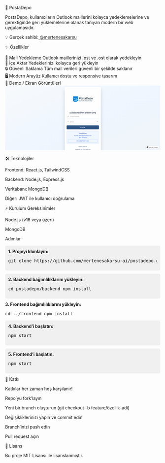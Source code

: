 🚀 PostaDepo

PostaDepo, kullanıcıların Outlook maillerini kolayca yedeklemelerine ve gerektiğinde geri yüklemelerine olanak tanıyan modern bir web uygulamasıdır.<br>

💡 Gerçek sahibi:<a href="https://github.com/mertenesakarsu"> @mertenesakarsu</a><br>

✨ Özellikler<br>
<br>
📧 Mail Yedekleme	Outlook maillerinizi .pst ve .ost olarak yedekleyin<br>
🔄 İçe Aktar	Yedeklerinizi kolayca geri yükleyin<br>
🔒 Güvenli Saklama	Tüm mail verileri güvenli bir şekilde saklanır<br>
🖥️ Modern Arayüz	Kullanıcı dostu ve responsive tasarım<br>
🎨 Demo / Ekran Görüntüleri<br>
<img src="logindashboard.png"></img>





🛠️ Teknolojiler

Frontend: React.js, TailwindCSS

Backend: Node.js, Express.js

Veritabanı: MongoDB

Diğer: JWT ile kullanıcı doğrulama

⚡ Kurulum
Gereksinimler

Node.js (v16 veya üzeri)

MongoDB

Adımlar
<div style="background:#f0f0f0; padding:10px; border-radius:5px; margin-bottom:10px;"> <b>1. Projeyi klonlayın:</b><br> <pre>git clone https://github.com/mertenesakarsu-ai/postadepo.git</pre> </div> <div style="background:#f0f0f0; padding:10px; border-radius:5px; margin-bottom:10px;"> <b>2. Backend bağımlılıklarını yükleyin:</b><br> <pre>cd postadepo/backend npm install</pre> </div> <div> <b>3. Frontend bağımlılıklarını yükleyin:</b><br> <pre>cd ../frontend npm install</pre> </div> <div style="background:#f0f0f0; padding:10px; border-radius:5px; margin-bottom:10px;"> <b>4. Backend’i başlatın:</b><br> <pre>npm start</pre> </div> <div style="background:#f0f0f0; padding:10px; border-radius:5px; margin-bottom:10px;"> <b>5. Frontend’i başlatın:</b><br> <pre>npm start</pre> </div>
🤝 Katkı

Katkılar her zaman hoş karşılanır!

Repo’yu fork’layın

Yeni bir branch oluşturun (git checkout -b feature/özellik-adi)

Değişikliklerinizi yapın ve commit edin

Branch’inizi push edin

Pull request açın

📄 Lisans

Bu proje MIT Lisansı
 ile lisanslanmıştır.

